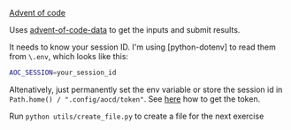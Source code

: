[Advent of code](https://adventofcode.com/)


Uses [advent-of-code-data](https://github.com/wimglenn/advent-of-code-data) to get the inputs and submit results.

It needs to know your session ID. I'm using [python-dotenv] to read them from `\.env`, which looks like this:
```sh
AOC_SESSION=your_session_id
```
Altenatively, just permanently set the env variable or store the session id in `Path.home() / ".config/aocd/token"`.
See [here](https://github.com/wimglenn/advent-of-code-wim/issues/1) how to get the token.


Run `python utils/create_file.py` to create a file for the next exercise
